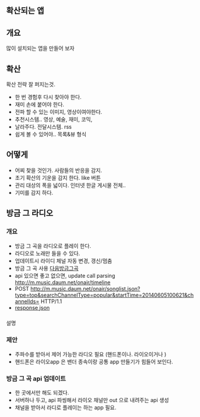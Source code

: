 



확산되는 앱
------------

## 개요
많이 설치되는 앱을 만들어 보자

## 확산
확산 전략 잘 퍼지는것.
- 한 번 경험후 다시 찾아야 한다.
- 재미 손에 붙어야 한다.
- 전파 할 수 있는 이미지, 영상이여야한다.
- 추천시스템.. 영상, 예술, 재미, 코믹,
- 날라주다. 전달시스템. rss
- 쉽게 볼 수 있어야..  목록&뷰 형식

## 어떻게
- 어찌 찾을 것인가. 사람들의 반응을 감지.
- 초기 확산의 기운을 감지 한다. like 버튼
- 관리 대상의 폭을 넓이다. 인터넷 한글 게시물 전체..
- 기미를 감지 하다.


방금 그 라디오
-----------------

### 개요
- 방금 그 곡을 라디오로 플레이 한다.
- 라디오로 노래만 들을 수 있다.
- 업데이트시 라이디 체널 자동 변경, 갱신/멈춤
- 방금 그 곡 사용  [다음방금그곡]( http://m.music.daum.net/onair/timeline)
- api 있으면 좋고 없으면, update call parsing http://m.music.daum.net/onair/timeline
- POST http://m.music.daum.net/onair/songlist.json?type=top&searchChannelType=popular&startTime=20140605100621&channelIds= HTTP/1.1
- [response json](onair.txt)

###
 설명

### 제안
- 주파수를 받아서 제어 가능한 라디오 필요 (핸드폰이나. 라이오이거나 )
- 핸드폰은 라이오app 은 밴더 종속이랑 공통 app 만들기가 힘들어 보인다.

### 방금 그 곡 api 업데이트
- 한 곳에서만 해도 되겠다.
- 서버하나 두고, api 파씽해서 라이오 채널만 out 으로 내려주는 api 생성
- 채널을 받아서 라디로 플레이는 하는 app 필요.